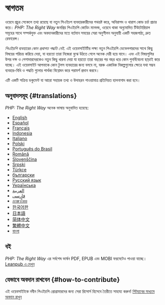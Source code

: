 # স্বাগতম
ওয়েবে প্রচুর সেকেলে তথ্য রয়েছে যা নতুন পিএইচপ ব্যবহারকারীদের পথভ্রষ্ট করে, 
অনিরাপদ ও খারাপ কোড চর্চা প্রচার করে। _PHP: The Right Way_ জনপ্রিয় পিএইচপি কোডিং মানদন্ড, 
ওয়েবে থাকা অনুমোদিত টিউটোরিয়াল সমূহের সাথে সম্পর্কযুক্ত এবং অবদানকারীদের মতে বর্তমান সময়ের 
সেরা অনুশীলন অনুযায়ী একটি সহজপাঠ্য, দ্রুত রেফারেন্স।

_পিএইচপি ব্যবহারের কোন প্রথাগত পদ্ধতি নেই_. এই ওয়েবসাইটটির লক্ষ্য নতুন পিএইচপি ডেভেলপারদের সাথে 
কিছু বিষয়ের পরিচয় করিয়ে দেয়া, যা হয়তো তারা নিজেরা বুঝে উঠতে গেলে অনেক দেরী হয়ে যাবে। এবং এই 
বিষয়গুলির উপর দক্ষ ও পেশাদারদেরকেও নতুন কিছু ধারনা দেয়া যা হয়তো তারা বছরের পর বছর ধরে কোন 
পুনর্বিবেচনা ছাড়াই করে যাচ্ছে। এই ওয়েবসাইট আপনাকে কোন টুলস ব্যবহারের জন্য বলবে না, বরঞ্চ একাধিক 
বিকল্পগুলোর ক্ষেত্রে যথা সম্ভব ব্যবহার-বিধি ও পদ্ধতি গুলোর পার্থক্য বিশ্লেষন করে পরামর্শ প্রদান করবে।

এটি একটি সক্রিয় ডকুমেন্ট যা আরো সহায়ক তথ্য ও উদাহরন পাওয়ামাত্র প্রতিনিয়ত হালনাগাদ করা হবে।

## অনুবাদসমূহ {#translations}

_PHP: The Right Way_ অনেক ভাষায় অনুবাদিত হয়েছে:

* [English](http://www.phptherightway.com)
* [Español](http://phpdevenezuela.github.io/php-the-right-way)
* [Français](http://eilgin.github.io/php-the-right-way/)
* [Indonesia](http://id.phptherightway.com)
* [Italiano](http://it.phptherightway.com)
* [Polski](http://pl.phptherightway.com)
* [Português do Brasil](http://br.phptherightway.com)
* [Română](https://bgui.github.io/php-the-right-way/)
* [Slovenščina](http://sl.phptherightway.com)
* [Srpski](http://phpsrbija.github.io/php-the-right-way/)
* [Türkçe](http://hkulekci.github.io/php-the-right-way/)
* [български](http://bg.phptherightway.com)
* [Русский язык](http://getjump.github.io/ru-php-the-right-way)
* [Українська](http://iflista.github.com/php-the-right-way)
* [العربية](https://adaroobi.github.io/php-the-right-way/)
* [فارسى](http://novid.github.io/php-the-right-way/)
* [ภาษาไทย](https://apzentral.github.io/php-the-right-way/)
* [한국어판](http://modernpug.github.io/php-the-right-way)
* [日本語](http://ja.phptherightway.com)
* [简体中文](https://laravel-china.github.io/php-the-right-way/)
* [繁體中文](https://laravel-taiwan.github.io/php-the-right-way)
* [বাংলা](https://mahadixyz.github.io/php-the-right-way)

## বই

_PHP: The Right Way_ এর সর্বশেষ ভার্ষন PDF, EPUB এবং MOBI ফরমেটেও পাওয়া যাচ্ছে। [Leanpub এ দেখুন][1]

## যেভাবে অবদান রাখবেন {#how-to-contribute}

এই ওয়েবসাইটকে নবীন পিএইচপি প্রোগ্রামারদের জন্য সেরা রিসোর্স হিসেবে তৈরীতে সাহায্য করুন! [গিটহাবের মাধ্যমে অবদান রাখুন][2]

[1]: https://leanpub.com/phptherightway
[2]: https://github.com/codeguy/php-the-right-way/tree/gh-pages
